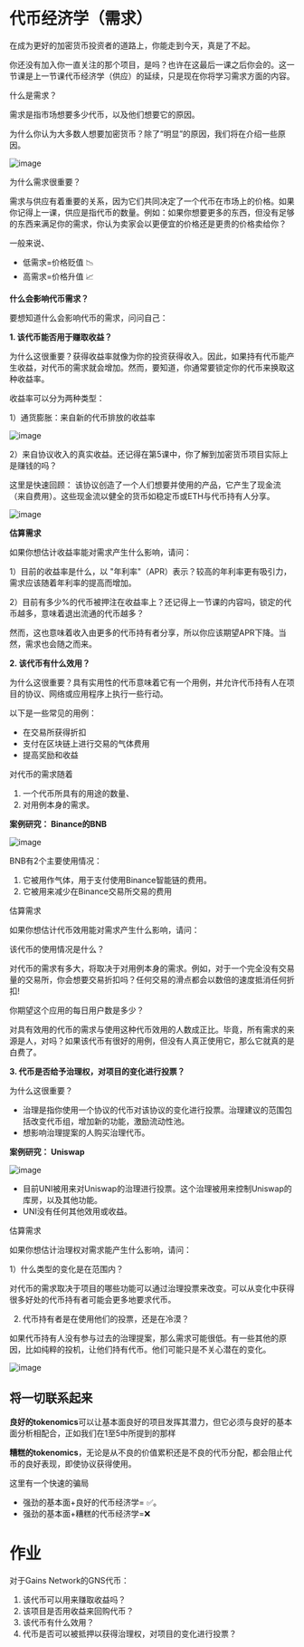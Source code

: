# 代币经济学（需求）

在成为更好的加密货币投资者的道路上，你能走到今天，真是了不起。

你还没有加入你一直关注的那个项目，是吗？也许在这最后一课之后你会的。这一节课是上一节课代币经济学（供应）的延续，只是现在你将学习需求方面的内容。

什么是需求？

需求是指市场想要多少代币，以及他们想要它的原因。

为什么你认为大多数人想要加密货币？除了“明显”的原因，我们将在介绍一些原因。

![image](https://github.com/HeliosLz/Project-Analysis/assets/131566676/28d68e40-678b-4693-ae47-021d8e0aee7a)

为什么需求很重要？

需求与供应有着重要的关系，因为它们共同决定了一个代币在市场上的价格。如果你记得上一课，供应是指代币的数量。例如：如果你想要更多的东西，但没有足够的东西来满足你的需求，你认为卖家会以更便宜的价格还是更贵的价格卖给你？

一般来说、

- 低需求=价格贬值 📉
- 高需求=价格升值 📈

**什么会影响代币需求？**

要想知道什么会影响代币的需求，问问自己：

**1. 该代币能否用于赚取收益？**

为什么这很重要？获得收益率就像为你的投资获得收入。因此，如果持有代币能产生收益，对代币的需求就会增加。然而，要知道，你通常要锁定你的代币来换取这种收益率。

收益率可以分为两种类型：

1）通货膨胀：来自新的代币排放的收益率

![image](https://github.com/HeliosLz/Project-Analysis/assets/131566676/8b314f2f-3f62-4eba-af2f-bfa5242e3b66)

2）来自协议收入的真实收益。还记得在第5课中，你了解到加密货币项目实际上是赚钱的吗？

这里是快速回顾： 该协议创造了一个人们想要并使用的产品，它产生了现金流（来自费用）。这些现金流以健全的货币如稳定币或ETH与代币持有人分享。

![image](https://github.com/HeliosLz/Project-Analysis/assets/131566676/0e0c4dd1-5839-4f0e-bdc1-aa2923813bb4)

**估算需求**

如果你想估计收益率能对需求产生什么影响，请问：

1）目前的收益率是什么，以 "年利率"（APR）表示？较高的年利率更有吸引力，需求应该随着年利率的提高而增加。

2）目前有多少%的代币被押注在收益率上？还记得上一节课的内容吗，锁定的代币越多，意味着退出流通的代币越多？

然而，这也意味着收入由更多的代币持有者分享，所以你应该期望APR下降。当然，需求也会随之而来。

**2. 该代币有什么效用？**

为什么这很重要？具有实用性的代币意味着它有一个用例，并允许代币持有人在项目的协议、网络或应用程序上执行一些行动。

以下是一些常见的用例：

- 在交易所获得折扣
- 支付在区块链上进行交易的气体费用
- 提高奖励和收益

对代币的需求随着

1. 一个代币所具有的用途的数量、
2. 对用例本身的需求。

**案例研究： Binance的BNB**

![image](https://github.com/HeliosLz/Project-Analysis/assets/131566676/321e3e60-84d5-4a09-a77f-09d97eb2706e)

BNB有2个主要使用情况：

1. 它被用作气体，用于支付使用Binance智能链的费用。
2. 它被用来减少在Binance交易所交易的费用

估算需求

如果你想估计代币效用能对需求产生什么影响，请问：

该代币的使用情况是什么？

对代币的需求有多大，将取决于对用例本身的需求。例如，对于一个完全没有交易量的交易所，你会想要交易折扣吗？任何交易的滑点都会以数倍的速度抵消任何折扣!

你期望这个应用的每日用户数是多少？

对具有效用的代币的需求与使用这种代币效用的人数成正比。毕竟，所有需求的来源是人，对吗？如果该代币有很好的用例，但没有人真正使用它，那么它就真的是白费了。

**3. 代币是否给予治理权，对项目的变化进行投票？**

为什么这很重要？

- 治理是指你使用一个协议的代币对该协议的变化进行投票。治理建议的范围包括改变代币组，增加新的功能，激励流动性池。
- 想影响治理提案的人购买治理代币。

**案例研究： Uniswap**

![image](https://github.com/HeliosLz/Project-Analysis/assets/131566676/673dc3e1-14e9-4862-a56e-76ccacc7a25e)

- 目前UNI被用来对Uniswap的治理进行投票。这个治理被用来控制Uniswap的库房，以及其他功能。
- UNI没有任何其他效用或收益。

估算需求

如果你想估计治理权对需求能产生什么影响，请问：

1）什么类型的变化是在范围内？

对代币的需求取决于项目的哪些功能可以通过治理投票来改变。可以从变化中获得很多好处的代币持有者可能会更多地要求代币。

2) 代币持有者是在使用他们的投票，还是在冷漠？

如果代币持有人没有参与过去的治理提案，那么需求可能很低。有一些其他的原因，比如纯粹的投机，让他们持有代币。他们可能只是不关心潜在的变化。

![image](https://github.com/HeliosLz/Project-Analysis/assets/131566676/dd05b7e8-d963-48de-ab38-026fba21598a)

## 将一切联系起来

**良好的tokenomics**可以让基本面良好的项目发挥其潜力，但它必须与良好的基本面分析相配合，正如我们在1至5中所提到的那样

**糟糕的tokenomics**，无论是从不良的价值累积还是不良的代币分配，都会阻止代币的良好表现，即使协议获得使用。

这里有一个快速的骗局

- 强劲的基本面+良好的代币经济学= ✅。
- 强劲的基本面+糟糕的代币经济学=❌

# 作业

对于Gains Network的GNS代币：

1. 该代币可以用来赚取收益吗？
2. 该项目是否用收益来回购代币？
3. 该代币有什么效用？
4. 代币是否可以被抵押以获得治理权，对项目的变化进行投票？
